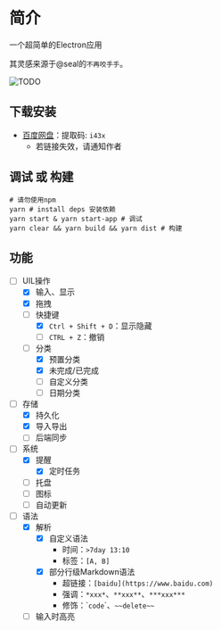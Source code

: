 # 简介

一个超简单的Electron应用

其灵感来源于@seal的`不再咬手手`。

![TODO](https://edeity.oss-cn-shenzhen.aliyuncs.com/public/todo.jpg)

## 下载安装

- [百度网盘](https://pan.baidu.com/s/1_ATx2kpTuqLoDP9BSHNNrg)：提取码: `i43x`
  - 若链接失效，请通知作者

## 调试 或 构建 

```shell
# 请勿使用npm
yarn # install deps 安装依赖
yarn start & yarn start-app # 调试
yarn clear && yarn build && yarn dist # 构建
```

## 功能

- [ ] UIL操作
	- [x] 输入、显示
	- [x] 拖拽
	- [ ] 快捷键
	  - [x] `Ctrl + Shift + D`：显示隐藏
	  - [ ] `CTRL + Z`：撤销
	- [ ] 分类
		- [x] 预置分类
		- [x] 未完成/已完成
		- [ ] 自定义分类
		- [ ] 日期分类
- [ ] 存储
	- [x] 持久化
	- [x] 导入导出
	- [ ] 后端同步
- [ ] 系统
	- [x] 提醒
	  - [x] 定时任务
	- [ ] 托盘
	- [ ] 图标
	- [ ] 自动更新
- [ ] 语法
  - [x] 解析
    - [x] 自定义语法
      - 时间：`>7day 13:10 `
      - 标签：`[A, B]`
    - [x] 部分行级Markdown语法
      - 超链接：`[baidu](https://www.baidu.com)`
      - 强调：`*xxx*`、`**xxx**`、`***xxx***`
      - 修饰：\``code`\`、`~~delete~~`
  - [ ] 输入时高亮